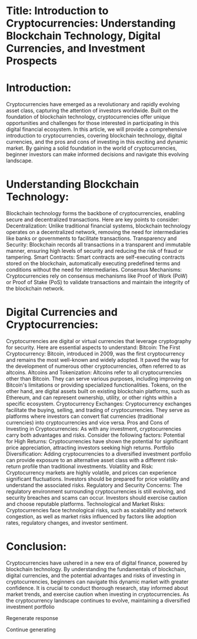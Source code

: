# Title: Introduction to Cryptocurrencies: Understanding Blockchain Technology, Digital Currencies, and Investment Prospects

# Introduction:

Cryptocurrencies have emerged as a revolutionary and rapidly evolving asset class, capturing the attention of investors worldwide. Built on the foundation of blockchain technology, cryptocurrencies offer unique opportunities and challenges for those interested in participating in this digital financial ecosystem. In this article, we will provide a comprehensive introduction to cryptocurrencies, covering blockchain technology, digital currencies, and the pros and cons of investing in this exciting and dynamic market. By gaining a solid foundation in the world of cryptocurrencies, beginner investors can make informed decisions and navigate this evolving landscape.

# Understanding Blockchain Technology:

Blockchain technology forms the backbone of cryptocurrencies, enabling secure and decentralized transactions. Here are key points to consider:
Decentralization: Unlike traditional financial systems, blockchain technology operates on a decentralized network, removing the need for intermediaries like banks or governments to facilitate transactions.
Transparency and Security: Blockchain records all transactions in a transparent and immutable manner, ensuring high levels of security and reducing the risk of fraud or tampering.
Smart Contracts: Smart contracts are self-executing contracts stored on the blockchain, automatically executing predefined terms and conditions without the need for intermediaries.
Consensus Mechanisms: Cryptocurrencies rely on consensus mechanisms like Proof of Work (PoW) or Proof of Stake (PoS) to validate transactions and maintain the integrity of the blockchain network.

# Digital Currencies and Cryptocurrencies:

Cryptocurrencies are digital or virtual currencies that leverage cryptography for security. Here are essential aspects to understand:
Bitcoin: The First Cryptocurrency: Bitcoin, introduced in 2009, was the first cryptocurrency and remains the most well-known and widely adopted. It paved the way for the development of numerous other cryptocurrencies, often referred to as altcoins.
Altcoins and Tokenization: Altcoins refer to all cryptocurrencies other than Bitcoin. They can serve various purposes, including improving on Bitcoin's limitations or providing specialized functionalities. Tokens, on the other hand, are digital assets built on existing blockchain platforms, such as Ethereum, and can represent ownership, utility, or other rights within a specific ecosystem.
Cryptocurrency Exchanges: Cryptocurrency exchanges facilitate the buying, selling, and trading of cryptocurrencies. They serve as platforms where investors can convert fiat currencies (traditional currencies) into cryptocurrencies and vice versa.
Pros and Cons of Investing in Cryptocurrencies:
As with any investment, cryptocurrencies carry both advantages and risks. Consider the following factors:
Potential for High Returns: Cryptocurrencies have shown the potential for significant price appreciation, attracting investors seeking high returns.
Portfolio Diversification: Adding cryptocurrencies to a diversified investment portfolio can provide exposure to an alternative asset class with a different risk-return profile than traditional investments.
Volatility and Risk: Cryptocurrency markets are highly volatile, and prices can experience significant fluctuations. Investors should be prepared for price volatility and understand the associated risks.
Regulatory and Security Concerns: The regulatory environment surrounding cryptocurrencies is still evolving, and security breaches and scams can occur. Investors should exercise caution and choose reputable platforms.
Technological and Market Risks: Cryptocurrencies face technological risks, such as scalability and network congestion, as well as market risks influenced by factors like adoption rates, regulatory changes, and investor sentiment.

# Conclusion:

Cryptocurrencies have ushered in a new era of digital finance, powered by blockchain technology. By understanding the fundamentals of blockchain, digital currencies, and the potential advantages and risks of investing in cryptocurrencies, beginners can navigate this dynamic market with greater confidence. It is crucial to conduct thorough research, stay informed about market trends, and exercise caution when investing in cryptocurrencies. As the cryptocurrency landscape continues to evolve, maintaining a diversified investment portfolio

Regenerate response

Continue generating
